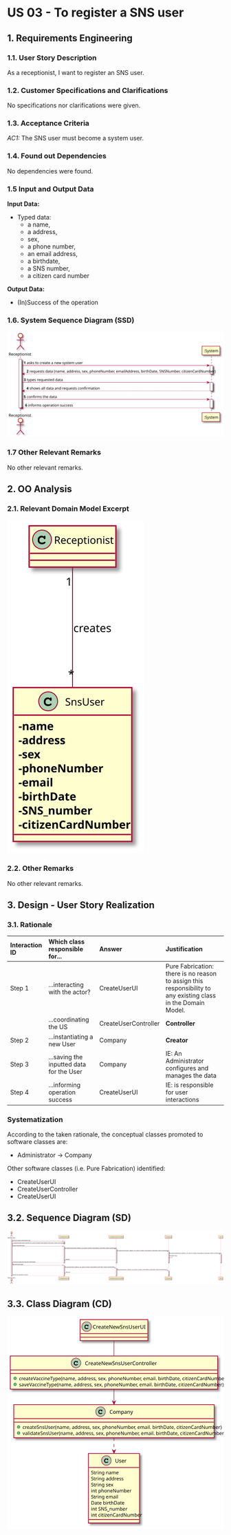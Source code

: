 # US 03 - To register a SNS user

## 1. Requirements Engineering


### 1.1. User Story Description


As a receptionist, I want to register an SNS user.


### 1.2. Customer Specifications and Clarifications 

No specifications nor clarifications were given.


### 1.3. Acceptance Criteria

*AC1:* The SNS user must become a system user.


### 1.4. Found out Dependencies


No dependencies were found.

### 1.5 Input and Output Data


**Input Data:**

* Typed data:
    * a name, 
    * a address, 
    * sex,
    * a phone number,
    * an email address,
    * a birthdate,
    * a SNS number,
    * a citizen card number
	


**Output Data:**

* (In)Success of the operation

### 1.6. System Sequence Diagram (SSD)


![US003_SSD](US003_SSD.svg)



### 1.7 Other Relevant Remarks

No other relevant remarks.


## 2. OO Analysis

### 2.1. Relevant Domain Model Excerpt 

![US003_MD](US003_MD.svg)

### 2.2. Other Remarks

No other relevant remarks.


## 3. Design - User Story Realization 

### 3.1. Rationale


| Interaction ID | Which class responsible for...           | Answer               | Justification                                                                                                 |
|:---------------|:-----------------------------------------|:---------------------|:--------------------------------------------------------------------------------------------------------------|
| Step 1         | ...interacting with the actor?           | CreateUserUI         | Pure Fabrication: there is no reason to assign this responsibility to any existing class in the Domain Model. |
|                | ...coordinating the US                   | CreateUserController | **Controller**                                                                                                |
| Step 2         | ...instantiating a new User              | Company              | **Creator**                                                                                                   |
| Step 3         | ...saving the inputted data for the User | Company              | IE: An Administrator configures and manages the data                                                          |
| Step 4         | ...informing operation success           | CreateUserUI         | IE: is responsible for user interactions                                                                      |

 
### Systematization ##

According to the taken rationale, the conceptual classes promoted to software classes are: 

* Administrator → Company

Other software classes (i.e. Pure Fabrication) identified: 

 * CreateUserUI  
 * CreateUserController
 * CreateUserUI


## 3.2. Sequence Diagram (SD)

![US003_SD](US003_SD.svg)


## 3.3. Class Diagram (CD)


![US006_CD](US003_CD.svg)




